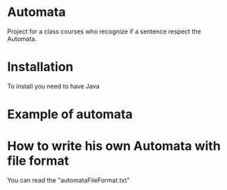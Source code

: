# Automata
Project for a class courses who recognize if a sentence respect the Automata.

# Installation
To install you need to have Java

# Example of automata

# How to write his own Automata with file format
You can read the "automataFileFormat.txt"
